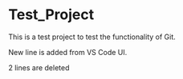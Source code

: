 # Test_Project

This is a test project to test the functionality of Git.

New line is added from VS Code UI.

2 lines are deleted
